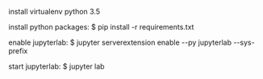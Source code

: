 
install virtualenv python 3.5

install python packages:
    $ pip install -r requirements.txt

enable jupyterlab:
    $ jupyter serverextension enable --py jupyterlab --sys-prefix

start jupyterlab:
    $ jupyter lab